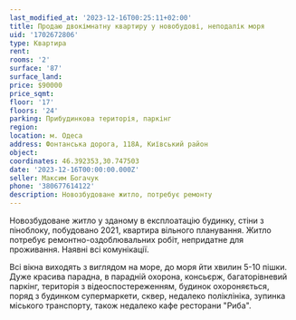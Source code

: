 ```yaml
---
last_modified_at: '2023-12-16T00:25:11+02:00'
title: Продаю двокімнатну квартиру у новобудові, неподалік моря
uid: '1702672806'
type: Квартира
rent:
rooms: '2'
surface: '87'
surface_land:
price: $90000
price_sqmt:
floor: '17'
floors: '24'
parking: Прибудинкова територія, паркінг
region:
location: м. Одеса
address: Фонтанська дорога, 118А, Київський район
object:
coordinates: 46.392353,30.747503
date: '2023-12-16T00:00:00.000Z'
seller: Максим Богачук
phone: '380677614122'
description: Новозбудоване житло, потребує ремонту
---
```


Новозбудоване житло у зданому в експлоатацію будинку, стіни з піноблоку, побудовано 2021, квартира вільного планування. Житло потребує ремонтно-оздоблювальних робіт, непридатне для проживання. Наявні всі комунікації.

Всі вікна виходять з виглядом на море, до моря йти хвилин 5-10 пішки. Дуже красива парадна, в парадній охорона, консьєрж, багаторівневий паркінг, територія з відеоспостереженням, будинок охороняється, поряд з будинком супермаркети, сквер, недалеко поліклініка, зупинка міського транспорту, також недалеко кафе ресторани "Риба".
